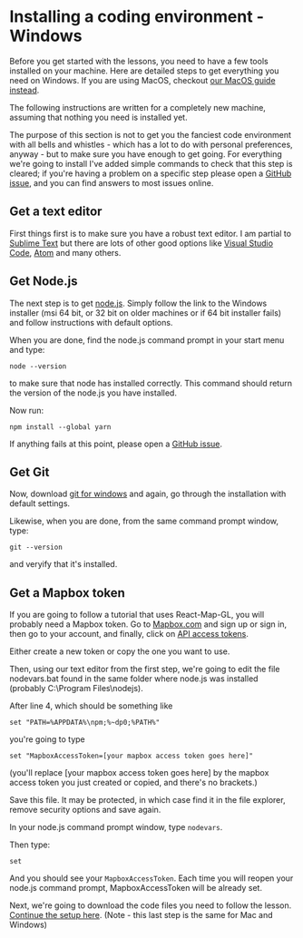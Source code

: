 # Installing a coding environment - Windows

Before you get started with the lessons, you need to have a few tools installed on your machine. Here are detailed steps to get everything you need on Windows. If you are using MacOS, checkout [our MacOS guide instead](#/installing-a-coding-environment/installing-tools-mac).

The following instructions are written for a completely new machine, assuming that nothing you need is installed yet.

The purpose of this section is not to get you the fanciest code environment with all bells and whistles - which has a lot to do with personal preferences, anyway - but to make sure you have enough to get going. For everything we're going to install I've added simple commands to check that this step is cleared; if you're having a problem on a specific step please open a [GitHub issue](https://github.com/uber-common/vis-academy/issues/new), and you can find answers to most issues online.

## Get a text editor

First things first is to make sure you have a robust text editor. I am partial to [Sublime Text](https://www.sublimetext.com/3) but there are lots of other good options like [Visual Studio Code](https://code.visualstudio.com/), [Atom](https://atom.io) and many others.

## Get Node.js

The next step is to get [node.js](https://nodejs.org/en/download/). Simply follow the link to the Windows installer (msi 64 bit, or 32 bit on older machines or if 64 bit installer fails) and follow instructions with default options.

When you are done, find the node.js command prompt in your start menu and type:

```
node --version
```

to make sure that node has installed correctly. This command should return the version of the node.js you have installed.

Now run:
```
npm install --global yarn
```

If anything fails at this point, please open a [GitHub issue](https://github.com/uber-common/vis-academy/issues/new).

## Get Git

Now, download [git for windows](https://git-scm.com/) and again, go through the installation with default settings.

Likewise, when you are done, from the same command prompt window, type:

```
git --version
```

and veryify that it's installed.

## Get a Mapbox token

If you are going to follow a tutorial that uses React-Map-GL, you will probably need a Mapbox token. Go to [Mapbox.com](http://mapbox.com) and sign up or sign in, then go to your account, and finally, click on [API access tokens](https://www.mapbox.com/studio/account/tokens/).

Either create a new token or copy the one you want to use.

Then, using our text editor from the first step, we're going to edit the file nodevars.bat found in the same folder where node.js was installed (probably C:\Program Files\nodejs).

After line 4, which should be something like
```
set "PATH=%APPDATA%\npm;%~dp0;%PATH%"
```

you're going to type

```
set "MapboxAccessToken=[your mapbox access token goes here]"
```

(you'll replace [your mapbox access token goes here] by the mapbox access token you just created or copied, and there's no brackets.)

Save this file.
It may be protected, in which case find it in the file explorer, remove security options and save again.

In your node.js command prompt window, type `nodevars`.

Then type:

```
set
```

And you should see your  `MapboxAccessToken`.
Each time you will reopen your node.js command prompt, MapboxAccessToken will be already set.

Next, we're going to download the code files you need to follow the lesson. [Continue the setup here](#/installing-a-coding-environment/downloading-code-examples). (Note - this last step is the same for Mac and Windows)

